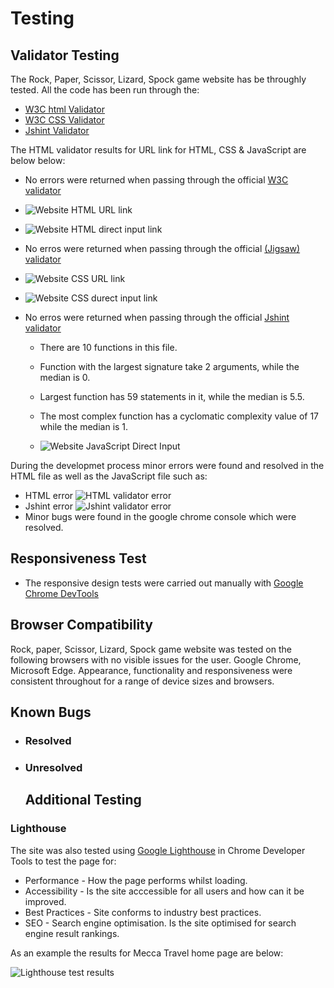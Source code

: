 # Testing
## Validator Testing
The Rock, Paper, Scissor, Lizard, Spock game website has be throughly tested. All the code has been run through the: 
* [W3C html Validator](https://validator.w3.org/)
* [W3C CSS Validator](https://jigsaw.w3.org/css-validator/)
* [Jshint Validator](https://jshint.com/)

The HTML validator results for URL link for HTML, CSS & JavaScript are below below:

* No errors were returned when passing through the official [W3C validator](https://validator.w3.org/)
   
* ![Website HTML URL link](assets/images/readme-images/html-url-validator.PNG)
* ![Website HTML direct input link](assets/images/readme-images/html-direct-input-validator.PNG)

* No erros were returned when passing through the official [(Jigsaw) validator](https://jigsaw.w3.org/css-validator/#validate_by_uri)
   
* ![Website CSS URL link](assets/images/readme-images/css-url-validator.PNG)
* ![Website CSS durect input link](assets/images/readme-images/css-direcet-input-validator.PNG)

* No erros were returned when passing through the official [Jshint validator](https://jshint.com/)
   * There are 10 functions in this file.

   * Function with the largest signature take 2 arguments, while the median is 0.

   * Largest function has 59 statements in it, while the median is 5.5.

   * The most complex function has a cyclomatic complexity value of 17 while the median is 1.
   * ![Website JavaScript Direct Input](assets/images/readme-images/jshint-direct-input-validator.PNG)

During the developmet process minor errors were found and resolved in the HTML file as well as the JavaScript file such as:
* HTML error
![HTML validator error](assets/images/readme-images/html-validator-error.PNG)
* Jshint error
![Jshint validator error](assets/images/readme-images/jshint-error.PNG)
* Minor bugs were found in the google chrome console which were resolved.


## Responsiveness Test

* The responsive design tests were carried out manually with [Google Chrome DevTools](https://developer.chrome.com/docs/devtools/)

## Browser Compatibility

Rock, paper, Scissor, Lizard, Spock game website was tested on the following browsers with no visible issues for the user. 
Google Chrome, Microsoft Edge. Appearance, functionality and responsiveness were consistent throughout for a range of device sizes and browsers.

## Known Bugs
* ### Resolved

* ### Unresolved

   ## Additional Testing

### Lighthouse
The site was also tested using [Google Lighthouse]() in Chrome Developer Tools to test the page for:
* Performance - How the page performs whilst loading.
* Accessibility - Is the site acccessible for all users and how can it be improved.
* Best Practices - Site conforms to industry best practices.
* SEO - Search engine optimisation. Is the site optimised for search engine result rankings.

As an example the results for Mecca Travel home page are below:

![Lighthouse test results](assets/images/readme-images/lighthouse-test.PNG)
